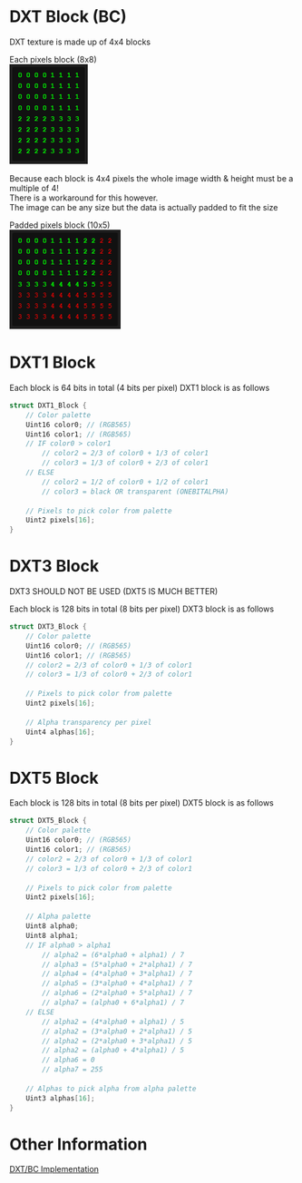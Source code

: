 
# DXT Block (BC)  

DXT texture is made up of 4x4 blocks

Each pixels block (8x8)  
![Alt text](./dxtinfo-1.png "8x8 Block Preview")
  
Because each block is 4x4 pixels the whole image width & height must be a multiple of 4!  
There is a workaround for this however.  
The image can be any size but the data is actually padded to fit the size  
  
Padded pixels block (10x5)  
![Alt text](./dxtinfo-2.png "10x5 Block Preview")

# DXT1 Block

Each block is 64 bits in total (4 bits per pixel)
DXT1 block is as follows
```c++
struct DXT1_Block {
    // Color palette
    Uint16 color0; // (RGB565)
    Uint16 color1; // (RGB565)
    // IF color0 > color1
        // color2 = 2/3 of color0 + 1/3 of color1
        // color3 = 1/3 of color0 + 2/3 of color1
    // ELSE
        // color2 = 1/2 of color0 + 1/2 of color1
        // color3 = black OR transparent (ONEBITALPHA)

    // Pixels to pick color from palette
    Uint2 pixels[16];
}
```

# DXT3 Block

DXT3 SHOULD NOT BE USED (DXT5 IS MUCH BETTER)

Each block is 128 bits in total (8 bits per pixel)
DXT3 block is as follows
```c++
struct DXT3_Block {
    // Color palette
    Uint16 color0; // (RGB565)
    Uint16 color1; // (RGB565)
    // color2 = 2/3 of color0 + 1/3 of color1
    // color3 = 1/3 of color0 + 2/3 of color1

    // Pixels to pick color from palette
    Uint2 pixels[16];

    // Alpha transparency per pixel
    Uint4 alphas[16];
}
```

# DXT5 Block

Each block is 128 bits in total (8 bits per pixel)
DXT5 block is as follows
```c++
struct DXT5_Block {
    // Color palette
    Uint16 color0; // (RGB565)
    Uint16 color1; // (RGB565)
    // color2 = 2/3 of color0 + 1/3 of color1
    // color3 = 1/3 of color0 + 2/3 of color1

    // Pixels to pick color from palette
    Uint2 pixels[16];

    // Alpha palette
    Uint8 alpha0;
    Uint8 alpha1;
    // IF alpha0 > alpha1
        // alpha2 = (6*alpha0 + alpha1) / 7
        // alpha3 = (5*alpha0 + 2*alpha1) / 7
        // alpha4 = (4*alpha0 + 3*alpha1) / 7
        // alpha5 = (3*alpha0 + 4*alpha1) / 7
        // alpha6 = (2*alpha0 + 5*alpha1) / 7
        // alpha7 = (alpha0 + 6*alpha1) / 7
    // ELSE
        // alpha2 = (4*alpha0 + alpha1) / 5
        // alpha2 = (3*alpha0 + 2*alpha1) / 5
        // alpha2 = (2*alpha0 + 3*alpha1) / 5
        // alpha2 = (alpha0 + 4*alpha1) / 5
        // alpha6 = 0
        // alpha7 = 255

    // Alphas to pick alpha from alpha palette
    Uint3 alphas[16];
}
```
  
# Other Information  
  
[DXT/BC Implementation](https://github.com/microsoft/DirectXTex)  
  